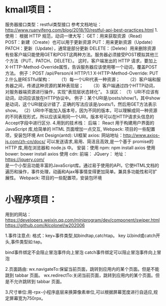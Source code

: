 ﻿# kmall项目：
服务器接口类型：restful类型接口
	参考文档地址：
	http://www.ruanyifeng.com/blog/2018/10/restful-api-best-practices.html
1.使用：
	根据 HTTP 规范，动词一律大写：
	GET：用来获取资源（Read）
	POST：新建（Create）也可以用于更新资源
	PUT：用来更新资源（Update）
	PATCH：更新（Update），通常是部分更新
	DELETE：（Delete）用来删除资源
	有些客户端只能使用GET和POST这两种方法。服务器必须接受POST模拟其他三个方法（PUT、PATCH、DELETE）。
	这时，客户端发出的 HTTP 请求，要加上X-HTTP-Method-Override属性，告诉服务器应该使用哪一个动词，覆盖POST方法。
	例子：POST /api/Person/4 HTTP/1.1     X-HTTP-Method-Override: PUT
2.什么是RESTful架构：
　　（1）每一个URI代表一种资源；
　　（2）客户端和服务器之间，传递这种资源的某种表现层；
　　（3）客户端通过四个HTTP动词，对服务器端资源进行操作，实现"表现层状态转化"。
3.误区：
  （1）URI不应该有动词，动词应该放在HTTP协议中。
	例子：某个URI是/posts/show/1，其中show是动词，这个URI就设计错了.
		  正确的写法应该是/posts/1，然后用GET方法表示show。
  （2）URI中不能加入版本号，因为不同的版本，可以理解成同一种资源的不同表现形式，所以应该采用同一个URI。版本号可以在HTTP请求头信息的Accept字段中进行区分.
4.用到的技术栈：
	后端：
	React 用于构建用户界面的 JavaScript 库,给简单的 HTML 页面增加一点交互,
	Webpack: 项目的一些配置项，安装包环境
	Ant Design(antd): UI框架
	axios: 网站地址：http://www.axios-js.com/zh-cn/docs/
		可以发送请求,易用、简洁且高效,是一个基于 promise的 HTTP 库,用在浏览器和 node.js 中。
	安装：使用 npm: npm install axios
		 使用 bower: bower install axios
		 使用 cdn:<script src="https://unpkg.com/axios/dist/axios.min.js">		  </script>
	前端：
	JQuery： 地址：https://jquery.com/ 		
		是一个小型且功能丰富的JavaScript库。通过易于使用的API，它使HTML文档的遍历和操作，事件处理，动画和Ajax等事情变得更加简单。兼具多功能性和可扩展性。
	Webpack: 项目的一些配置项，安装包环境








# 小程序项目：
用到的网站：
https://developers.weixin.qq.com/miniprogram/dev/component/swiper.html
https://github.com/AIcolonel/w202006

1.事件注意点:
格式：key+事件类型,如bindtap,catchtap。
key 以bind或catch开头,事件类型如:tap。

bind事件绑定不会阻止冒泡事件向上冒泡
catch事件绑定可以阻止冒泡事件向上冒泡

2.页面路由:
wx.navigateTo:保留当前页面，跳转到应用内的某个页面。但是不能跳到 tabbar 页面。
wx.redirectTo:关闭当前页面，跳转到应用内的某个页面。但是不允许跳转到 tabbar 页面。

3.尺寸单位:用-rpx-小程序底层来换算像素单位,可以根据屏幕宽度进行自适应,规定屏幕宽为750rpx。







